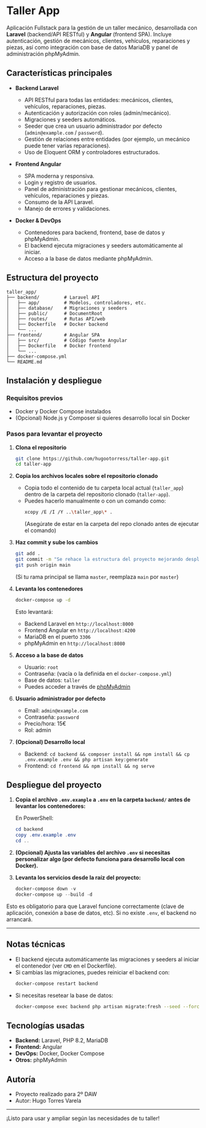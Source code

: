 # Taller App

Aplicación Fullstack para la gestión de un taller mecánico, desarrollada con **Laravel** (backend/API RESTful) y **Angular** (frontend SPA). Incluye autenticación, gestión de mecánicos, clientes, vehículos, reparaciones y piezas, así como integración con base de datos MariaDB y panel de administración phpMyAdmin.

## Características principales

- **Backend Laravel**
  - API RESTful para todas las entidades: mecánicos, clientes, vehículos, reparaciones, piezas.
  - Autenticación y autorización con roles (admin/mecánico).
  - Migraciones y seeders automáticos.
  - Seeder que crea un usuario administrador por defecto (`admin@example.com` / `password`).
  - Gestión de relaciones entre entidades (por ejemplo, un mecánico puede tener varias reparaciones).
  - Uso de Eloquent ORM y controladores estructurados.

- **Frontend Angular**
  - SPA moderna y responsiva.
  - Login y registro de usuarios.
  - Panel de administración para gestionar mecánicos, clientes, vehículos, reparaciones y piezas.
  - Consumo de la API Laravel.
  - Manejo de errores y validaciones.

- **Docker & DevOps**
  - Contenedores para backend, frontend, base de datos y phpMyAdmin.
  - El backend ejecuta migraciones y seeders automáticamente al iniciar.
  - Acceso a la base de datos mediante phpMyAdmin.

## Estructura del proyecto

```
taller_app/
├── backend/         # Laravel API
│   ├── app/         # Modelos, controladores, etc.
│   ├── database/    # Migraciones y seeders
│   ├── public/      # DocumentRoot
│   ├── routes/      # Rutas API/web
│   ├── Dockerfile   # Docker backend
│   └── ...
├── frontend/        # Angular SPA
│   ├── src/         # Código fuente Angular
│   ├── Dockerfile   # Docker frontend
│   └── ...
├── docker-compose.yml
└── README.md
```

## Instalación y despliegue

### Requisitos previos
- Docker y Docker Compose instalados
- (Opcional) Node.js y Composer si quieres desarrollo local sin Docker

### Pasos para levantar el proyecto

1. **Clona el repositorio**
   ```sh
   git clone https://github.com/hugootorress/taller-app.git
   cd taller-app
   ```

2. **Copia los archivos locales sobre el repositorio clonado**
   - Copia todo el contenido de tu carpeta local actual (`taller_app`) dentro de la carpeta del repositorio clonado (`taller-app`).
   - Puedes hacerlo manualmente o con un comando como:
     ```sh
     xcopy /E /I /Y ..\taller_app\* .
     ```
     (Asegúrate de estar en la carpeta del repo clonado antes de ejecutar el comando)

3. **Haz commit y sube los cambios**
   ```sh
   git add .
   git commit -m "Se rehace la estructura del proyecto mejorando despliegue y documentación"
   git push origin main
   ```
   (Si tu rama principal se llama `master`, reemplaza `main` por `master`)

4. **Levanta los contenedores**
   ```sh
   docker-compose up -d
   ```
   Esto levantará:
   - Backend Laravel en `http://localhost:8000`
   - Frontend Angular en `http://localhost:4200`
   - MariaDB en el puerto `3306`
   - phpMyAdmin en `http://localhost:8080`

5. **Acceso a la base de datos**
   - Usuario: `root`
   - Contraseña: (vacía o la definida en el `docker-compose.yml`)
   - Base de datos: `taller`
   - Puedes acceder a través de [phpMyAdmin](http://localhost:8080)

6. **Usuario administrador por defecto**
   - Email: `admin@example.com`
   - Contraseña: `password`
   - Precio/hora: 15€
   - Rol: admin

7. **(Opcional) Desarrollo local**
   - Backend: `cd backend && composer install && npm install && cp .env.example .env && php artisan key:generate`
   - Frontend: `cd frontend && npm install && ng serve`

## Despliegue del proyecto

1. **Copia el archivo `.env.example` a `.env` en la carpeta `backend/` antes de levantar los contenedores:**

   En PowerShell:
   ```powershell
   cd backend
   copy .env.example .env
   cd ..
   ```

2. **(Opcional) Ajusta las variables del archivo `.env` si necesitas personalizar algo (por defecto funciona para desarrollo local con Docker).**

3. **Levanta los servicios desde la raíz del proyecto:**
   ```powershell
   docker-compose down -v
   docker-compose up --build -d
   ```

Esto es obligatorio para que Laravel funcione correctamente (clave de aplicación, conexión a base de datos, etc). Si no existe `.env`, el backend no arrancará.

---

## Notas técnicas
- El backend ejecuta automáticamente las migraciones y seeders al iniciar el contenedor (ver `CMD` en el Dockerfile).
- Si cambias las migraciones, puedes reiniciar el backend con:
  ```sh
  docker-compose restart backend
  ```
- Si necesitas resetear la base de datos:
  ```sh
  docker-compose exec backend php artisan migrate:fresh --seed --force
  ```

## Tecnologías usadas
- **Backend:** Laravel, PHP 8.2, MariaDB
- **Frontend:** Angular
- **DevOps:** Docker, Docker Compose
- **Otros:** phpMyAdmin

## Autoría
- Proyecto realizado para 2º DAW
- Autor: Hugo Torres Varela

---

¡Listo para usar y ampliar según las necesidades de tu taller!
